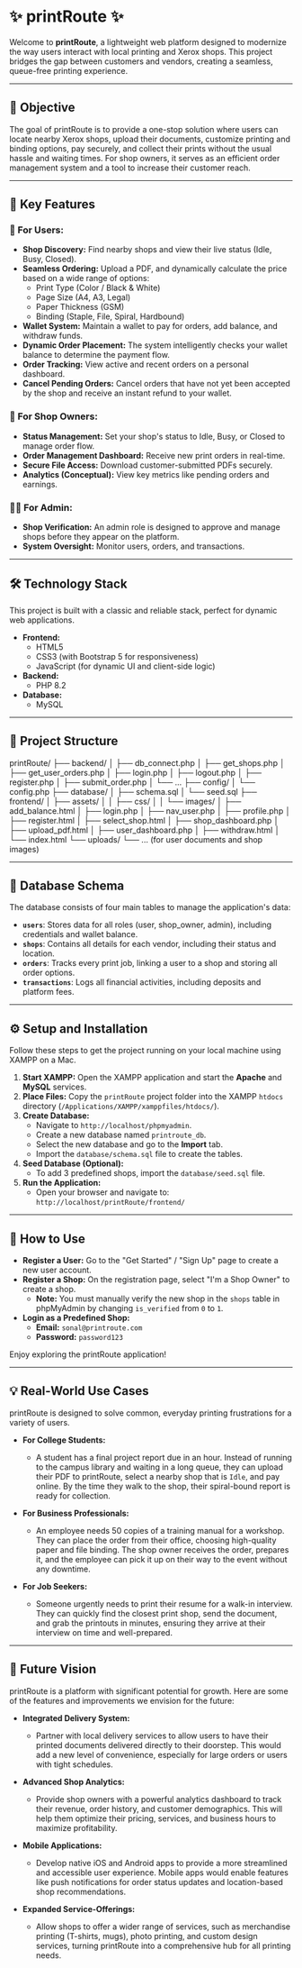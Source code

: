 # ✨ printRoute ✨

Welcome to **printRoute**, a lightweight web platform designed to modernize the way users interact with local printing and Xerox shops. This project bridges the gap between customers and vendors, creating a seamless, queue-free printing experience.


---


## 🎯 Objective

The goal of printRoute is to provide a one-stop solution where users can locate nearby Xerox shops, upload their documents, customize printing and binding options, pay securely, and collect their prints without the usual hassle and waiting times. For shop owners, it serves as an efficient order management system and a tool to increase their customer reach.

---

## 🚀 Key Features

### 👤 For Users:
* **Shop Discovery:** Find nearby shops and view their live status (Idle, Busy, Closed).
* **Seamless Ordering:** Upload a PDF, and dynamically calculate the price based on a wide range of options:
    * Print Type (Color / Black & White)
    * Page Size (A4, A3, Legal)
    * Paper Thickness (GSM)
    * Binding (Staple, File, Spiral, Hardbound)
* **Wallet System:** Maintain a wallet to pay for orders, add balance, and withdraw funds.
* **Dynamic Order Placement:** The system intelligently checks your wallet balance to determine the payment flow.
* **Order Tracking:** View active and recent orders on a personal dashboard.
* **Cancel Pending Orders:** Cancel orders that have not yet been accepted by the shop and receive an instant refund to your wallet.

### 🏪 For Shop Owners:
* **Status Management:** Set your shop's status to Idle, Busy, or Closed to manage order flow.
* **Order Management Dashboard:** Receive new print orders in real-time.
* **Secure File Access:** Download customer-submitted PDFs securely.
* **Analytics (Conceptual):** View key metrics like pending orders and earnings.

### 👨‍💼 For Admin:
* **Shop Verification:** An admin role is designed to approve and manage shops before they appear on the platform.
* **System Oversight:** Monitor users, orders, and transactions.

---

## 🛠️ Technology Stack

This project is built with a classic and reliable stack, perfect for dynamic web applications.

* **Frontend:**
    * HTML5
    * CSS3 (with Bootstrap 5 for responsiveness)
    * JavaScript (for dynamic UI and client-side logic)
* **Backend:**
    * PHP 8.2
* **Database:**
    * MySQL

---

## 📁 Project Structure

printRoute/
├── backend/
│   ├── db_connect.php
│   ├── get_shops.php
│   ├── get_user_orders.php
│   ├── login.php
│   ├── logout.php
│   ├── register.php
│   ├── submit_order.php
│   └── ...
├── config/
│   └── config.php
├── database/
│   ├── schema.sql
│   └── seed.sql
├── frontend/
│   ├── assets/
│   │   ├── css/
│   │   └── images/
│   ├── add_balance.html
│   ├── login.php
│   ├── nav_user.php
│   ├── profile.php
│   ├── register.html
│   ├── select_shop.html
│   ├── shop_dashboard.php
│   ├── upload_pdf.html
│   ├── user_dashboard.php
│   ├── withdraw.html
│   └── index.html
└── uploads/
└── ... (for user documents and shop images)


---

## 💾 Database Schema

The database consists of four main tables to manage the application's data:
* **`users`**: Stores data for all roles (user, shop_owner, admin), including credentials and wallet balance.
* **`shops`**: Contains all details for each vendor, including their status and location.
* **`orders`**: Tracks every print job, linking a user to a shop and storing all order options.
* **`transactions`**: Logs all financial activities, including deposits and platform fees.

---

## ⚙️ Setup and Installation

Follow these steps to get the project running on your local machine using XAMPP on a Mac.

1.  **Start XAMPP:** Open the XAMPP application and start the **Apache** and **MySQL** services.
2.  **Place Files:** Copy the `printRoute` project folder into the XAMPP `htdocs` directory (`/Applications/XAMPP/xamppfiles/htdocs/`).
3.  **Create Database:**
    * Navigate to `http://localhost/phpmyadmin`.
    * Create a new database named `printroute_db`.
    * Select the new database and go to the **Import** tab.
    * Import the `database/schema.sql` file to create the tables.
4.  **Seed Database (Optional):**
    * To add 3 predefined shops, import the `database/seed.sql` file.
5.  **Run the Application:**
    * Open your browser and navigate to: `http://localhost/printRoute/frontend/`

---

## 🧪 How to Use

* **Register a User:** Go to the "Get Started" / "Sign Up" page to create a new user account.
* **Register a Shop:** On the registration page, select "I'm a Shop Owner" to create a shop.
    * **Note:** You must manually verify the new shop in the `shops` table in phpMyAdmin by changing `is_verified` from `0` to `1`.
* **Login as a Predefined Shop:**
    * **Email:** `sonal@printroute.com`
    * **Password:** `password123`

Enjoy exploring the printRoute application!

---

## 💡 Real-World Use Cases

printRoute is designed to solve common, everyday printing frustrations for a variety of users.

*   **For College Students:**
    *   A student has a final project report due in an hour. Instead of running to the campus library and waiting in a long queue, they can upload their PDF to printRoute, select a nearby shop that is `Idle`, and pay online. By the time they walk to the shop, their spiral-bound report is ready for collection.

*   **For Business Professionals:**
    *   An employee needs 50 copies of a training manual for a workshop. They can place the order from their office, choosing high-quality paper and file binding. The shop owner receives the order, prepares it, and the employee can pick it up on their way to the event without any downtime.

*   **For Job Seekers:**
    *   Someone urgently needs to print their resume for a walk-in interview. They can quickly find the closest print shop, send the document, and grab the printouts in minutes, ensuring they arrive at their interview on time and well-prepared.

---

## 🔮 Future Vision

printRoute is a platform with significant potential for growth. Here are some of the features and improvements we envision for the future:

*   **Integrated Delivery System:**
    *   Partner with local delivery services to allow users to have their printed documents delivered directly to their doorstep. This would add a new level of convenience, especially for large orders or users with tight schedules.

*   **Advanced Shop Analytics:**
    *   Provide shop owners with a powerful analytics dashboard to track their revenue, order history, and customer demographics. This will help them optimize their pricing, services, and business hours to maximize profitability.

*   **Mobile Applications:**
    *   Develop native iOS and Android apps to provide a more streamlined and accessible user experience. Mobile apps would enable features like push notifications for order status updates and location-based shop recommendations.

*   **Expanded Service-Offerings:**
    *   Allow shops to offer a wider range of services, such as merchandise printing (T-shirts, mugs), photo printing, and custom design services, turning printRoute into a comprehensive hub for all printing needs.